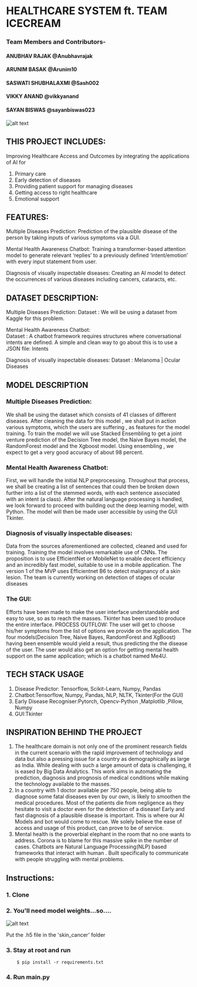 # HEALTHCARE SYSTEM ft. TEAM ICECREAM

### Team Members and Contributors- 
#### ANUBHAV RAJAK         @Anubhavrajak
#### ARUNIM BASAK          @Arunim10
#### SASWATI SHUBHALAXMI   @Sash002
#### VIKKY ANAND           @vikkyanand
#### SAYAN BISWAS          @sayanbiswas023

![alt text](https://i.pinimg.com/564x/c2/48/eb/c248eb292cb85b991512c02574723453.jpg)

## THIS PROJECT INCLUDES: 
Improving Healthcare Access and Outcomes by integrating the applications of AI for
1. Primary care
2. Early detection of diseases
3. Providing patient support for managing diseases
4. Getting access to right healthcare
5. Emotional support

## FEATURES:
Multiple Diseases Prediction:
Prediction of the plausible disease of the person by taking inputs of various symptoms via a GUI.

Mental Health Awareness Chatbot:
Training a transformer-based attention model to generate relevant ‘replies’ to a previously defined ‘intent/emotion’ with every input statement from user.

Diagnosis of visually inspectable diseases: 
Creating an AI model to detect the occurrences of various diseases including cancers, cataracts, etc.

## DATASET DESCRIPTION:
Multiple Diseases Prediction:
Dataset : We will be using a dataset from Kaggle for this problem.

Mental Health Awareness Chatbot:   
Dataset : A chatbot framework requires structures where conversational intents are defined. A simple  and clean way to go about this is to use a JSON file: Intents	

Diagnosis of visually inspectable diseases: 
Dataset : Melanoma    |   Ocular Diseases

## MODEL DESCRIPTION
### Multiple Diseases Prediction:
We shall be using the dataset which consists of 41 classes of different diseases.
After cleaning the data for this model , we shall put in action various symptoms, which the users are suffering , as features for the model training. 
To train the model we will use Stacked Ensembling to get a joint venture prediction of the Decision Tree model, the Naive Bayes model, the RandomForest model and the Xgboost model. Using ensembling , we expect to get a very good accuracy of about 98 percent. 

### Mental Health Awareness Chatbot:
First, we will handle the initial NLP preprocessing.
Throughout that process, we shall be creating a list of sentences that could then be broken down further into a list of the stemmed words, with each sentence associated with an intent (a class).
After the natural language processing is handled, we look forward to proceed with building out the deep learning model, with Python.
The model will then be made user accessible by using the GUI Tkinter.

### Diagnosis of visually inspectable diseases:  
Data from the sources aforementioned are collected, cleaned and used for training. 
Training the model involves remarkable use of CNNs. 
The proposition is to use EfficientNet or MobileNet to enable decent efficiency and an incredibly fast model, suitable to use in a mobile application. 
The version 1 of the MVP uses Efficientnet B6 to detect malignancy of a skin lesion. The team is currently working on detection of stages of ocular diseases

### The GUI:
Efforts have been made to make the user interface understandable and easy to use, so as to reach the masses. 
Tkinter has been used to produce the entire interface. 
PROCESS OUTFLOW: 
The user will get to choose his/her symptoms from the list of options we provide on the application.
The four models(Decision Tree, Naive Bayes, RandomForest and XgBoost) having been ensemble would yield a result, thus predicting the the disease of the user.
The user would also get an option for getting mental health support on the same application; which is a chatbot named Me4U.  

## TECH STACK USAGE
1. Disease Predictor: Tensorflow, Scikit-Learn, Numpy, Pandas
2. Chatbot:Tensorflow, Numpy, Pandas, NLP, NLTK, Tkinter(For the GUI)
3. Early Disease Recogniser:Pytorch, Opencv-Python ,Matplotlib ,Pillow, Numpy
4. GUI:Tkinter

## INSPIRATION BEHIND THE PROJECT
1. The healthcare domain is not only one of the prominent research fields in the current scenario with the rapid improvement of technology and data but also a pressing issue for a country as demographically as large as India. While dealing with such a large amount of data is challenging, it is eased by Big Data Analytics. This work aims in automating the prediction, diagnosis and prognosis of medical conditions while making the technology available to the masses.
2. In a country with 1 doctor available per 750 people, being able to diagnose some fatal diseases even by our own, is likely to smoothen the medical procedures. 
Most of the patients die from negligence as they hesitate to visit a doctor even for the detection of a disease! Early and fast diagnosis of a plausible disease is important. This is where our AI Models and bot would come to rescue. We solely believe the ease of access and usage of this product, can prove to be of service. 
3. Mental health is the proverbial elephant in the room that no one wants to address. Corona is to blame for this massive spike in the number of cases. Chatbots are Natural Language Processing(NLP) based frameworks that interact with human . Built specifically to communicate with people struggling with mental problems.

## Instructions:
### 1. Clone
### 2. You'll need model weights...so....
![alt text](https://media.makeameme.org/created/gimme-money-or-6f5ba165c2.jpg)

Put the .h5 file in the 'skin_cancer' folder
### 3. Stay at root and run 
```	
	$ pip install -r requirements.txt
```
### 4. Run main.py
